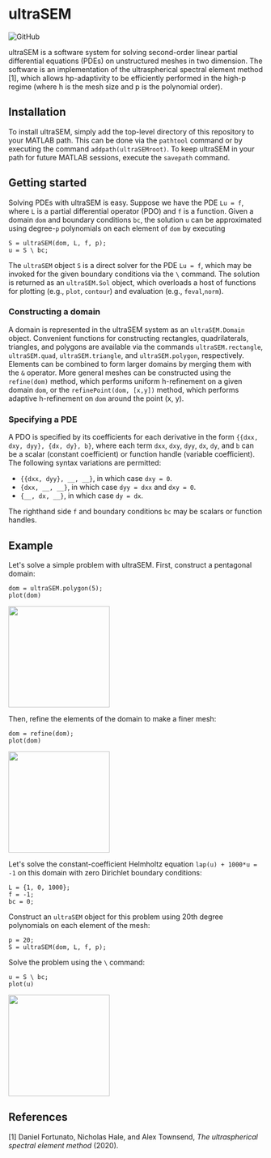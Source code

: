 # ultraSEM

![GitHub](https://img.shields.io/github/license/danfortunato/ultraSEM?)

ultraSEM is a software system for solving second-order linear partial differential equations (PDEs) on unstructured meshes in two dimension. The software is an implementation of the ultraspherical spectral element method [1], which allows hp-adaptivity to be efficiently performed in the high-p regime (where h is the mesh size and p is the polynomial order).

## Installation

To install ultraSEM, simply add the top-level directory of this repository to your MATLAB path. This can be done via the `pathtool` command or by executing the command `addpath(ultraSEMroot)`. To keep ultraSEM in your path for future MATLAB sessions, execute the `savepath` command.

## Getting started

Solving PDEs with ultraSEM is easy. Suppose we have the PDE `Lu = f`, where `L` is a partial differential operator (PDO) and `f` is a function. Given a domain `dom` and boundary conditions `bc`, the solution `u` can be approximated using degree-`p` polynomials on each element of `dom` by executing

```
S = ultraSEM(dom, L, f, p);
u = S \ bc;
```

The `ultraSEM` object `S` is a direct solver for the PDE `Lu = f`, which may be invoked for the given boundary conditions via the `\` command. The solution is returned as an `ultraSEM.Sol` object, which overloads a host of functions for plotting (e.g., `plot`, `contour`) and evaluation (e.g., `feval`,`norm`).

### Constructing a domain

A domain is represented in the ultraSEM system as an `ultraSEM.Domain` object. Convenient functions for constructing rectangles, quadrilaterals, triangles, and polygons are available via the commands `ultraSEM.rectangle`, `ultraSEM.quad`, `ultraSEM.triangle`, and `ultraSEM.polygon`, respectively. Elements can be combined to form larger domains by merging them with the `&` operator. More general meshes can be constructed using the `refine(dom)` method, which performs uniform h-refinement on a given domain `dom`, or the `refinePoint(dom, [x,y])` method, which performs adaptive h-refinement on `dom` around the point (x, y).

### Specifying a PDE

A PDO is specified by its coefficients for each derivative in the form  `{{dxx, dxy, dyy}, {dx, dy}, b}`, where each term `dxx`, `dxy`, `dyy`, `dx`, `dy`, and `b` can be a scalar (constant coefficient) or function handle (variable coefficient). The following syntax variations are permitted:
  * `{{dxx, dyy}, __, __}`, in which case `dxy = 0`.
  * `{dxx, __, __}`, in which case `dyy = dxx` and `dxy = 0`.
  * `{__, dx, __}`, in which case `dy = dx`.

The righthand side `f` and boundary conditions `bc` may be scalars or function handles.

## Example

Let's solve a simple problem with ultraSEM. First, construct a pentagonal domain:

```
dom = ultraSEM.polygon(5);
plot(dom)
```

<img src="https://www.dropbox.com/s/bvwg40if7w61ayp/Screenshot%202020-06-12%2015.50.17.png?raw=1" width="200">

Then, refine the elements of the domain to make a finer mesh:

```
dom = refine(dom);
plot(dom)
```

<img src="https://www.dropbox.com/s/5y1v1fr9fkgum65/Screenshot%202020-06-12%2015.50.32.png?raw=1" width="200">

Let's solve the constant-coefficient Helmholtz equation `lap(u) + 1000*u = -1` on this domain with zero Dirichlet boundary conditions:
```
L = {1, 0, 1000};
f = -1;
bc = 0;
```
Construct an `ultraSEM` object for this problem using 20th degree polynomials on each element of the mesh:

```
p = 20; 
S = ultraSEM(dom, L, f, p);
```

Solve the problem using the `\` command:

```
u = S \ bc;
plot(u)
```

<img src="https://www.dropbox.com/s/cpw3vpufnapjkj5/Screenshot%202020-06-12%2015.50.38.png?raw=1" width="200">

## References

[1] Daniel Fortunato, Nicholas Hale, and Alex Townsend, *The ultraspherical spectral element method* (2020).
